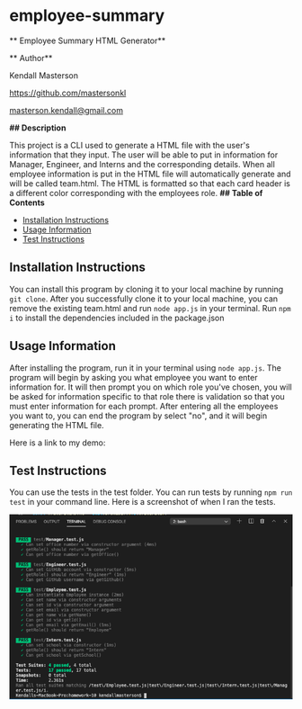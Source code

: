 # employee-summary

** Employee Summary HTML Generator**   

** Author**

Kendall Masterson

https://github.com/mastersonkl

masterson.kendall@gmail.com

**## Description**

This project is a CLI used to generate a HTML file with the user's information that they input. The user will be able to put in information for Manager, Engineer, and Interns and the corresponding details. When all employee information is put in the HTML file will automatically generate and will be called team.html. The HTML is formatted so that each card header is a different color corresponding with the employees role. 
**## Table of Contents**

- [Installation Instructions](#installation-instructions)
- [Usage Information](#usage-information)
- [Test Instructions](#test-instructions)



## Installation Instructions

You can install this program by cloning it to your local machine by running `git clone`. After you successfully clone it to your local machine, you can remove the existing team.html and run `node app.js` in your terminal. Run `npm i` to install the dependencies included in the package.json

## Usage Information

After installing the program, run it in your terminal using `node app.js`.  The program will begin by asking you what employee you want to enter information for.  It will then prompt you on which role you've chosen, you will be asked for information specific to that role there is validation so that you must enter information for each prompt. After entering all the employees you want to, you can end the program by select "no", and it will begin generating the HTML file. 

Here is a link to my demo:  



## Test Instructions

You can use the tests in the test folder.  You can run tests by running `npm run test` in your command line.  Here is a screenshot of when I ran the tests.

![](img/test.screenshot.png)



